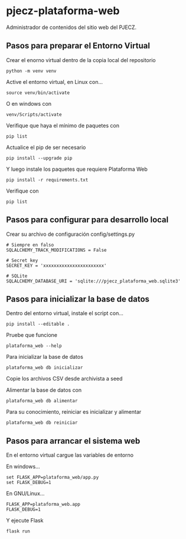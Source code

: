 # pjecz-plataforma-web

Administrador de contenidos del sitio web del PJECZ.

## Pasos para preparar el Entorno Virtual

Crear el enorno virtual dentro de la copia local del repositorio

    python -m venv venv

Active el entorno virtual, en Linux con...

    source venv/bin/activate

O en windows con

    venv/Scripts/activate

Verifique que haya el mínimo de paquetes con

    pip list

Actualice el pip de ser necesario

    pip install --upgrade pip

Y luego instale los paquetes que requiere Plataforma Web

    pip install -r requirements.txt

Verifique con

    pip list

## Pasos para configurar para desarrollo local

Crear su archivo de configuración config/settings.py

    # Siempre en falso
    SQLALCHEMY_TRACK_MODIFICATIONS = False

    # Secret key
    SECRET_KEY = 'xxxxxxxxxxxxxxxxxxxxxxx'

    # SQLite
    SQLALCHEMY_DATABASE_URI = 'sqlite:///pjecz_plataforma_web.sqlite3'

## Pasos para inicializar la base de datos

Dentro del entorno virtual, instale el script con...

    pip install --editable .

Pruebe que funcione

    plataforma_web --help

Para inicializar la base de datos

    plataforma_web db inicializar

Copie los archivos CSV desde archivista a seed

Alimentar la base de datos con

    plataforma_web db alimentar

Para su conocimiento, reiniciar es inicializar y alimentar

    plataforma_web db reiniciar

## Pasos para arrancar el sistema web

En el entorno virtual cargue las variables de entorno

En windows...

    set FLASK_APP=plataforma_web/app.py
    set FLASK_DEBUG=1

En GNU/Linux...

    FLASK_APP=plataforma_web.app
    FLASK_DEBUG=1

Y ejecute Flask

    flask run
